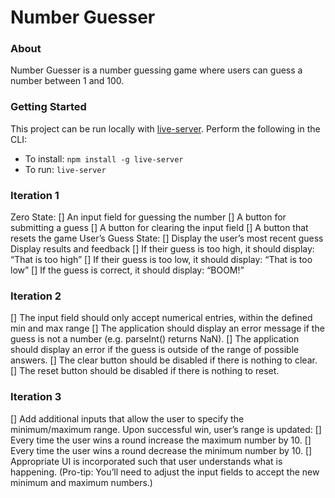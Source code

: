 # Number Guesser

### About
Number Guesser is a number guessing game where users can guess a number between 1 and 100.

### Getting Started

This project can be run locally with [live-server](https://www.npmjs.com/package/live-server).
Perform the following in the CLI: 
* To install: `npm install -g live-server`
* To run: `live-server`

### Iteration 1
Zero State:
[] An input field for guessing the number
[] A button for submitting a guess
[] A button for clearing the input field
[] A button that resets the game
User’s Guess State:
[] Display the user’s most recent guess
Display results and feedback
[] If their guess is too high, it should display: “That is too high”
[] If their guess is too low, it should display: “That is too low”
[] If the guess is correct, it should display: “BOOM!”

### Iteration 2
[] The input field should only accept numerical entries, within the defined min and max range
[] The application should display an error message if the guess is not a number (e.g. parseInt() returns NaN).
[] The application should display an error if the guess is outside of the range of possible answers.
[] The clear button should be disabled if there is nothing to clear.
[] The reset button should be disabled if there is nothing to reset.

### Iteration 3
[] Add additional inputs that allow the user to specify the minimum/maximum range.
Upon successful win, user’s range is updated:
[] Every time the user wins a round increase the maximum number by 10.
[] Every time the user wins a round decrease the minimum number by 10.
[] Appropriate UI is incorporated such that user understands what is happening.
(Pro-tip: You’ll need to adjust the input fields to accept the new minimum and maximum numbers.)
